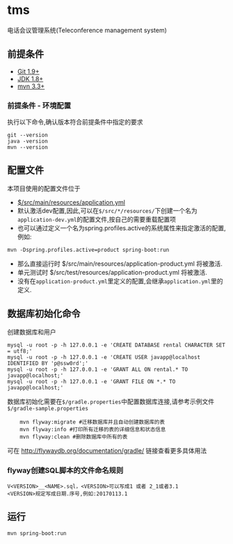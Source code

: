 # tms
电话会议管理系统(Teleconference management system)

## 前提条件
- [Git 1.9+](http://git-scm.com/downloads)
- [JDK 1.8+](http://www.oracle.com/technetwork/java/javase/downloads/index.html)
- [mvn 3.3+](http://maven.apache.org/download.cgi/)

### 前提条件 - 环境配置
执行以下命令,确认版本符合前提条件中指定的要求
```SHELL
git --version
java -version
mvn --version
```




## 配置文件
本项目使用的配置文件位于
- [$/src/main/resources/application.yml](https://github.com/HP-Enterprise/Rental653/blob/dev/src/main/resources/application.yml)
- 默认激活dev配置,因此,可以在`$/src/*/resources/`下创建一个名为`application-dev.yml`的配置文件,按自己的需要重载配置项
- 也可以通过定义一个名为spring.profiles.active的系统属性来指定激活的配置,例如:
```SHELL
mvn -Dspring.profiles.active=product spring-boot:run
```
- 那么直接运行时 $/src/main/resources/application-product.yml 将被激活.
- 单元测试时 $/src/test/resources/application-product.yml 将被激活.
- 没有在`application-product.yml`里定义的配置,会继承`application.yml`里的定义.


## 数据库初始化命令
创建数据库和用户
```SHELL
mysql -u root -p -h 127.0.0.1 -e 'CREATE DATABASE rental CHARACTER SET = utf8;'
mysql -u root -p -h 127.0.0.1 -e 'CREATE USER javapp@localhost IDENTIFIED BY 'p@ssw0rd';'
mysql -u root -p -h 127.0.0.1 -e 'GRANT ALL ON rental.* TO javapp@localhost;'
mysql -u root -p -h 127.0.0.1 -e 'GRANT FILE ON *.* TO javapp@localhost;'
```

数据库初始化需要在`$/gradle.properties`中配置数据库连接,请参考示例文件`$/gradle-sample.properties`
```SHELL
    mvn flyway:migrate #迁移数据库并且自动创建数据库的表
    mvn flyway:info #打印所有迁移的表的详细信息和状态信息
    mvn flyway:clean #删除数据库中所有的表
```
可在 http://flywaydb.org/documentation/gradle/ 链接查看更多具体用法

### flyway创建SQL脚本的文件命名规则
```
V<VERSION>__<NAME>.sql，<VERSION>可以写成1 或者 2_1或者3.1
<VERSION>规定写成日期.序号,例如:20170113.1
```

## 运行
```SHELL
mvn spring-boot:run
```
